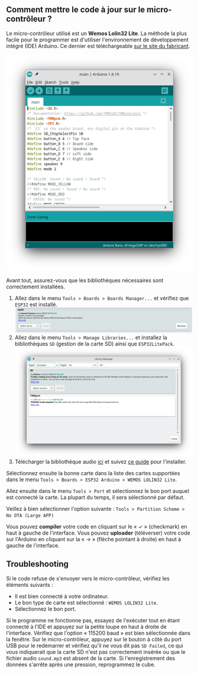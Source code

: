 ## Comment mettre le code à jour sur le micro-contrôleur ?
Le micro-contrôleur utilisé est un **Wemos Lolin32 Lite**. La méthode la plus facile pour le programmer est d'utiliser l'environnement de développement intégré (IDE) Arduino.
Ce dernier est téléchargeable [sur le site du fabricant](https://support.arduino.cc/hc/en-us/articles/360019833020-Download-and-install-Arduino-IDE).


![Arduino IDE](https://github.com/parastuffs/cube-neuro/raw/main/images/arduino_ide.png "Arduino IDE")

Avant tout, assurez-vous que les bibliothèques nécessaires sont correctement installées.

1. Allez dans le menu `Tools > Boards > Boards Manager...` et vérifiez que `ESP32` est installé.
![Boards manager](https://github.com/parastuffs/cube-neuro/raw/main/images/arduino_boards_manager_esp32.png "Boards manager")
2. Allez dans le menu `Tools > Manage Libraries...` et installez la bibliothèques `SD` (gestion de la carte SD) ainsi que `ESP32LitePack`.
![Libraries Manager](https://github.com/parastuffs/cube-neuro/raw/main/images/arduino_libraries.png "Libraries Manager")
3. Télécharger la bibliothèque audio [ici](https://github.com/schreibfaul1/ESP32-audioI2S/archive/refs/tags/3.0.8.zip) et suivez [ce guide](https://github.com/schreibfaul1/ESP32-audioI2S/wiki#can-the-arduino-ide-be-used) pour l'installer.

Sélectionnez ensuite la bonne carte dans la liste des cartes supportées dans le menu `Tools > Boards > ESP32 Arduino > WEMOS LOLIN32 Lite`.

Allez ensuite dans le menu `Tools > Port` et sélectionnez le bon port auquel est connecté la carte. La plupart du temps, il sera sélectionné par défaut.

Veillez à bien sélectionner l'option suivante : `Tools > Partition Scheme > No OTA (Large APP)`

Vous pouvez **compiler** votre code en cliquant sur le « ✓ » (checkmark) en haut à gauche de l'interface.
Vous pouvez **uploader** (téléverser) votre code sur l'Arduino en cliquant sur la « → » (flèche pointant à droite) en haut à gauche de l'interface.


## Troubleshooting
Si le code refuse de s'envoyer vers le micro-contrôleur, vérifiez les éléments suivants :
- Il est bien connecté à votre ordinateur.
- Le bon type de carte est sélectionné : `WEMOS LOLIN32 Lite`.
- Sélectionnez le bon port.

Si le programme ne fonctionne pas, essayez de l'exécuter tout en étant connecté à l'IDE et appuyez sur la petite loupe en haut à droite de l'interface. Vérifiez que l'option « 115200 baud » est bien sélectionnée dans la fenêtre.
Sur le micro-contrôleur, appuyez sur le bouton à côté du port USB pour le redémarrer et vérifiez qu'il ne vous dit pas `SD Failed`, ce qui vous indiquerait que la carte SD n'est pas correctement insérée ou que le fichier audio `sound.mp3` est absent de la carte.
Si l'enregistrement des données s'arrête après une pression, reprogrammez le cube.
